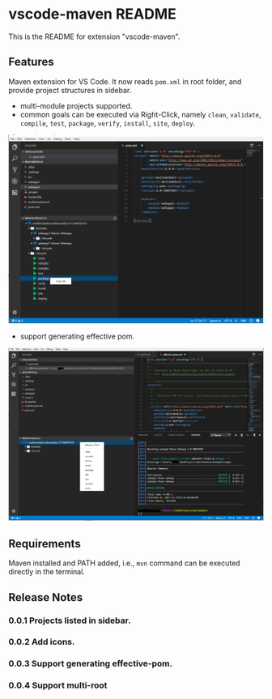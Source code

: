 # vscode-maven README

This is the README for extension "vscode-maven".

## Features
Maven extension for VS Code. It now reads `pom.xml` in root folder, and provide project structures in sidebar.

* multi-module projects supported.
* common goals can be executed via Right-Click, namely `clean`, `validate`, `compile`, `test`, `package`, `verify`, `install`, `site`, `deploy`.

![Screenshot](images/Capture.PNG)

* support generating effective pom.

![Screenshot](images/Capture2.PNG)

## Requirements

Maven installed and PATH added, i.e., `mvn` command can be executed directly in the terminal.

## Release Notes

### 0.0.1 Projects listed in sidebar.

### 0.0.2 Add icons.

### 0.0.3 Support generating effective-pom.

### 0.0.4 Support multi-root
